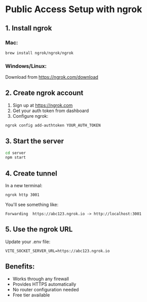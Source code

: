 # Public Access Setup with ngrok

## 1. Install ngrok

### Mac:
```bash
brew install ngrok/ngrok/ngrok
```

### Windows/Linux:
Download from https://ngrok.com/download

## 2. Create ngrok account
1. Sign up at https://ngrok.com
2. Get your auth token from dashboard
3. Configure ngrok:
```bash
ngrok config add-authtoken YOUR_AUTH_TOKEN
```

## 3. Start the server
```bash
cd server
npm start
```

## 4. Create tunnel
In a new terminal:
```bash
ngrok http 3001
```

You'll see something like:
```
Forwarding  https://abc123.ngrok.io -> http://localhost:3001
```

## 5. Use the ngrok URL
Update your .env file:
```
VITE_SOCKET_SERVER_URL=https://abc123.ngrok.io
```

## Benefits:
- Works through any firewall
- Provides HTTPS automatically
- No router configuration needed
- Free tier available
